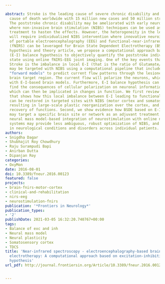 ---
abstract: Stroke is the leading cause of severe chronic disability and the second
  cause of death worldwide with 15 million new cases and 50 million stroke survivors.
  The poststroke chronic disability may be ameliorated with early neuro rehabilitation
  where non-invasive brain stimulation (NIBS) techniques can be used as an adjuvant
  treatment to hasten the effects. However, the heterogeneity in the lesioned brain
  will require individualized NIBS intervention where innovative neuroimaging technologies
  of portable electroencephalography (EEG) and functional-near-infrared spectroscopy
  (fNIRS) can be leveraged for Brain State Dependent Electrotherapy (BSDE). In this
  hypothesis and theory article, we propose a computational approach based on excitation-inhibition
  (E-I) balance hypothesis to objectively quantify the poststroke individual brain
  state using online fNIRS-EEG joint imaging. One of the key events that occurs following
  Stroke is the imbalance in local E-I (that is the ratio of Glutamate/GABA), which
  may be targeted with NIBS using a computational pipeline that includes individual
  "forward models" to predict current flow patterns through the lesioned brain or
  brain target region. The current flow will polarize the neurons, which can be captured
  with E-I-based brain models. Furthermore, E-I balance hypothesis can be used to
  find the consequences of cellular polarization on neuronal information processing,
  which can then be implicated in changes in function. We first review the evidence
  that shows how this local imbalance between E-I leading to functional dysfunction
  can be restored in targeted sites with NIBS (motor cortex and somatosensory cortex)
  resulting in large-scale plastic reorganization over the cortex, and probably facilitating
  recovery of functions. Second, we show evidence how BSDE based on E-I balance hypothesis
  may target a specific brain site or network as an adjuvant treatment. Hence, computational
  neural mass model-based integration of neurostimulation with online neuroimaging
  systems may provide less ambiguous, robust optimization of NIBS, and its application
  in neurological conditions and disorders across individual patients.
authors:
- Snigdha Dagar
- Shubhajit Roy Chowdhury
- Raju Surampudi Bapi
- Anirban Dutta
- Dipanjan Roy
categories:
- OxyMon
date: 2016-08-01
doi: 10.3389/fneur.2016.00123
featured: false
projects:
- brain-fnirs-motor-cortex
- clinical-and-rehabilitation
- nirs-eeg
- neurostimulation-fnirs
publication: '*Frontiers in Neurology*'
publication_types:
- '2'
publishDate: 2021-03-05 16:32:20.740767+00:00
tags:
- Balance of exc and inh
- Neural mass model
- Neural plasticity
- Somatosensory cortex
- TDCS
title: 'Near-infrared spectroscopy - electroencephalography-based brain-state-dependent
  electrotherapy: A computational approach based on excitation-inhibition balance
  hypothesis'
url_pdf: http://journal.frontiersin.org/Article/10.3389/fneur.2016.00123/abstract

---
